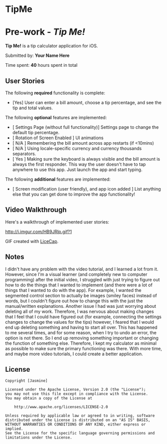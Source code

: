 # TipMe
# Pre-work - *Tip Me!*

**Tip Me!** is a tip calculator application for iOS.

Submitted by: **Your Name Here**

Time spent: **40** hours spent in total

## User Stories

The following **required** functionality is complete:
* [Yes] User can enter a bill amount, choose a tip percentage, and see the tip and total values.

The following **optional** features are implemented:
* [ Settings Page (without full functionality)] Settings page to change the default tip percentage.
* [ Rotation of Screen Enabled ] UI animations
* [ N/A ] Remembering the bill amount across app restarts (if <10mins)
* [ N/A ] Using locale-specific currency and currency thousands separators.
* [ Yes ] Making sure the keyboard is always visible and the bill amount is always the first responder. This way the user doesn't have to tap anywhere to use this app. Just launch the app and start typing.

The following **additional** features are implemented:

- [ Screen modification (user friendly), and app icon added ] List anything else that you can get done to improve the app functionality!

## Video Walkthrough 

Here's a walkthrough of implemented user stories:

http://i.imgur.com/HB9JRlp.gif?1


GIF created with [LiceCap](http://www.cockos.com/licecap/).

## Notes

I didn't have any problem with the video tutorial, and I learned a lot from it. However, since I'm a visual learner (and completely new to computer programming) after the initial video, I struggled with just trying to figure out how to do the things that I wanted to implement (and there were a lot of things that I wanted to do with the app). For example, I wanted the segmented control section to actually be images (smiley faces) instead of words, but I couldn't figure out how to change this with the just the manual/written explanations. Another issue I had was just worrying about deleting all of my work. Therefore, I was nervous about making changes that I feel that I could have figured out (for example, connecting the settings changes to change the values for the tips) however, I feared that I would end up deleting something and having to start all over. This has happened to me several times, and for some reason, when I try to undo an error, the option is not there. So I end up removing something important or changing the function of something else. Therefore, I kept my calculator as minimal as possible to make sure the primary functioning was there. With more time, and maybe more video tutorials, I could create a better application. 

## License

    Copyright [Jasmine]

    Licensed under the Apache License, Version 2.0 (the "License");
    you may not use this file except in compliance with the License.
    You may obtain a copy of the License at

        http://www.apache.org/licenses/LICENSE-2.0

    Unless required by applicable law or agreed to in writing, software
    distributed under the License is distributed on an "AS IS" BASIS,
    WITHOUT WARRANTIES OR CONDITIONS OF ANY KIND, either express or implied.
    See the License for the specific language governing permissions and
    limitations under the License.
